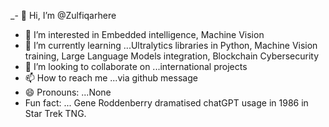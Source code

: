 _- 👋 Hi, I’m @Zulfiqarhere
- 👀 I’m interested in Embedded intelligence, Machine Vision
- 🌱 I’m currently learning ...Ultralytics libraries in Python, Machine Vision training, Large Language Models integration, Blockchain Cybersecurity
- 💞️ I’m looking to collaborate on ...international projects
- 📫 How to reach me ...via github message
- 😄 Pronouns: ...None
-  Fun fact: ... Gene Roddenberry dramatised chatGPT usage in 1986 in Star Trek TNG.

<!---
Zulfiqarhere/Zulfiqarhere is a ✨ special ✨ repository because its `README.md` (this file) appears on your GitHub profile.
You can click the Preview link to take a look at your changes.
--->
